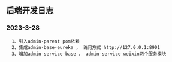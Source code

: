 ## 后端开发日志

### 2023-3-28
```
  1、引入admin-parent pom依赖
  2、集成admin-base-eureka ， 访问方式 http://127.0.0.1:8901
  3、增加admin-service-base 、 admin-service-weixin两个服务模块
```

